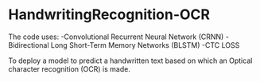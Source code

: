 # HandwritingRecognition-OCR

The code uses:
-Convolutional Recurrent Neural Network (CRNN)
-Bidirectional Long Short-Term Memory Networks (BLSTM)
-CTC LOSS

To deploy a model to predict a handwritten text based on which an Optical character recognition (OCR) is made.
